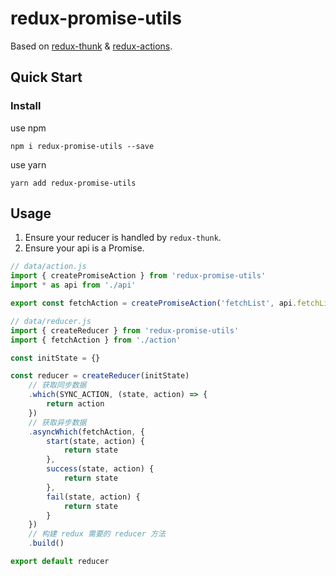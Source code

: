 # redux-promise-utils

Based on [redux-thunk](https://github.com/reduxjs/redux-thunk) & [redux-actions](https://github.com/redux-utilities/redux-actions).

## Quick Start

### Install

use npm

```
npm i redux-promise-utils --save
```

use yarn

```
yarn add redux-promise-utils
```

## Usage

1. Ensure your reducer is handled by `redux-thunk`.
2. Ensure your api is a Promise.

```js
// data/action.js
import { createPromiseAction } from 'redux-promise-utils'
import * as api from './api'

export const fetchAction = createPromiseAction('fetchList', api.fetchList)

// data/reducer.js
import { createReducer } from 'redux-promise-utils'
import { fetchAction } from './action'

const initState = {}

const reducer = createReducer(initState)
    // 获取同步数据
    .which(SYNC_ACTION, (state, action) => {
        return action
    })
    // 获取异步数据
    .asyncWhich(fetchAction, {
        start(state, action) {
            return state
        },
        success(state, action) {
            return state
        },
        fail(state, action) {
            return state
        }
    })
    // 构建 redux 需要的 reducer 方法
    .build()

export default reducer
```